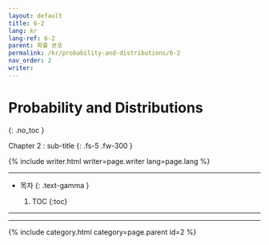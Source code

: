 ```yaml
---
layout: default
title: 6-2
lang: kr
lang-ref: 6-2
parent: 확률 분포
permalink: /kr/probability-and-distributions/6-2
nav_order: 2
writer: 
---
```


# Probability and Distributions
{: .no_toc }


Chapter 2 : sub-title
{: .fs-5 .fw-300 }


{% include writer.html writer=page.writer lang=page.lang %}

---

- 목차
    {: .text-gamma }

    1. TOC
    {:toc}

---


---

{% include category.html category=page.parent id=2 %}
